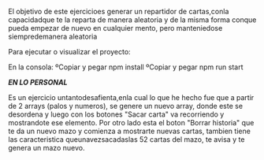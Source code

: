 El objetivo de este ejercicioes generar un repartidor de cartas,conla capacidadque te la reparta de manera aleatoria y de la misma forma conque pueda empezar de nuevo en cualquier mento, pero manteniedose siempredemanera aleatoria

Para ejecutar o visualizar el proyecto:

En la consola:
ºCopiar y pegar npm install
ºCopiar y pegar npm run start

**_EN LO PERSONAL_**

Es un ejercicio untantodesafienta,enla cual lo que he hecho fue que a partir de 2 arrays (palos y numeros), se genere un nuevo array, donde este se desordena y luego con los botones "Sacar carta" va recorriendo y mostrandote ese elemento. Por otro lado esta el boton "Borrar historia" que te da un nuevo mazo y comienza a mostrarte nuevas cartas, tambien tiene las caracteristica queunavezsacadaslas 52 cartas del mazo, te avisa y te genera un mazo nuevo.
